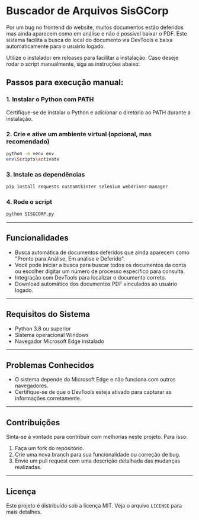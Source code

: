 # Buscador de Arquivos SisGCorp

Por um bug no frontend do website, muitos documentos estão deferidos mas ainda aparecem como em análise e não é possível baixar o PDF. Este sistema facilita a busca do local do documento via DevTools e baixa automaticamente para o usuário logado.

Utilize o instalador em releases para facilitar a instalação. Caso deseje rodar o script manualmente, siga as instruções abaixo:

## Passos para execução manual:

### 1. Instalar o Python com PATH

Certifique-se de instalar o Python e adicionar o diretório ao PATH durante a instalação.

### 2. Crie e ative um ambiente virtual (opcional, mas recomendado)

```bash
python -m venv env
env\Scripts\activate
```

### 3. Instale as dependências

```bash
pip install requests customtkinter selenium webdriver-manager
```

### 4. Rode o script

```bash
python SISGCORP.py
```

---

## Funcionalidades

- Busca automática de documentos deferidos que ainda aparecem como "Pronto para Análise, Em análise e Deferido".
- Você pode iniciar a busca para buscar todos os documentos da conta ou escolher digitar um número de processo especifico para consulta.
- Integração com DevTools para localizar o documento correto.
- Download automático dos documentos PDF vinculados ao usuário logado.

---

## Requisitos do Sistema

- Python 3.8 ou superior
- Sistema operacional Windows
- Navegador Microsoft Edge instalado

---

## Problemas Conhecidos

- O sistema depende do Microsoft Edge e não funciona com outros navegadores.
- Certifique-se de que o DevTools esteja ativado para capturar as informações corretamente.

---

## Contribuições

Sinta-se à vontade para contribuir com melhorias neste projeto. Para isso:

1. Faça um fork do repositório.
2. Crie uma nova branch para sua funcionalidade ou correção de bug.
3. Envie um pull request com uma descrição detalhada das mudanças realizadas.

---

## Licença

Este projeto é distribuído sob a licença MIT. Veja o arquivo `LICENSE` para mais detalhes.
